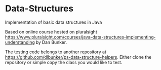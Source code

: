 # Data-Structures
Implementation of basic data structures in Java

Based on online course hosted on pluralsight https://www.pluralsight.com/courses/java-data-structures-implementing-understanding by Dan Bunker.

The testing code belongs to another repository at https://github.com/dlbunker/ps-data-structure-helpers.
Either clone the repository or simple copy the class you would like to test.

